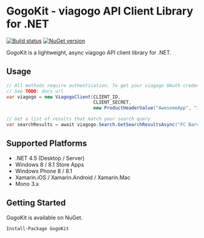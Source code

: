 # GogoKit - viagogo API Client Library for .NET

[![Build status](https://ci.appveyor.com/api/projects/status/ri2rbvoinudw27en/branch/master?svg=true)][appveyor]
[![NuGet version](https://badge.fury.io/nu/gogokit.svg)][badgefury]

[appveyor]: https://ci.appveyor.com/project/viagogo/gogokit-net/branch/master
[badgefury]: http://badge.fury.io/nu/gogokit

GogoKit is a lightweight, async viagogo API client library for .NET.

## Usage

```c#
// All methods require authentication. To get your viagogo OAuth credentials,
// See TODO: docs url
var viagogo = new ViagogoClient(CLIENT_ID,
                                CLIENT_SECRET,
                                new ProductHeaderValue("AwesomeApp", "1.0"));

// Get a list of results that match your search query
var searchResults = await viagogo.Search.GetSearchResultsAsync("FC Barcelona tickets");
```

## Supported Platforms

* .NET 4.5 (Desktop / Server)
* Windows 8 / 8.1 Store Apps
* Windows Phone 8 / 8.1
* Xamarin.iOS / Xamarin.Android / Xamarin.Mac
* Mono 3.x

## Getting Started

GogoKit is available on NuGet.

```
Install-Package GogoKit
```

